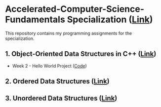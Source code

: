 # Accelerated-Computer-Science-Fundamentals Specialization ([Link](https://www.coursera.org/specializations/cs-fundamentals))
This repository contains my programming assignments for the specialization. 

## 1. Object-Oriented Data Structures in C++ ([Link](https://www.coursera.org/learn/cs-fundamentals-1))
- Week 2 - Hello World Project ([Code](./1.hello_world))

## 2. Ordered Data Structures ([Link](https://www.coursera.org/learn/cs-fundamentals-2))

## 3. Unordered Data Structures ([Link](https://www.coursera.org/learn/cs-fundamentals-3))